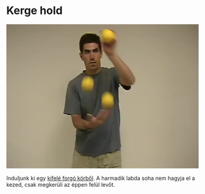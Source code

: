 # Kerge hold

![orbit](/resources/videos/poster/orbit.jpg)

Induljunk ki egy [kifelé forgó körből](kor-kifele.md). A harmadik labda soha nem hagyja el a kezed, csak megkerüli az éppen felül levőt.


